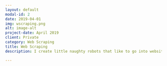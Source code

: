 ```yaml
---
layout: default
modal-id: 2
date: 2019-04-01
img: wscraping.png
alt: image-alt
project-date: April 2019
client: Private
category: Web Scraping
title: Web Scraping
description: I create little naughty robots that like to go into websites and extract their information. Then I process and format the data so it goes with a useful structure into a database. For that we need data pipelines and a good database design. After everything is done, you can work more comfortably with your information.

---
```

